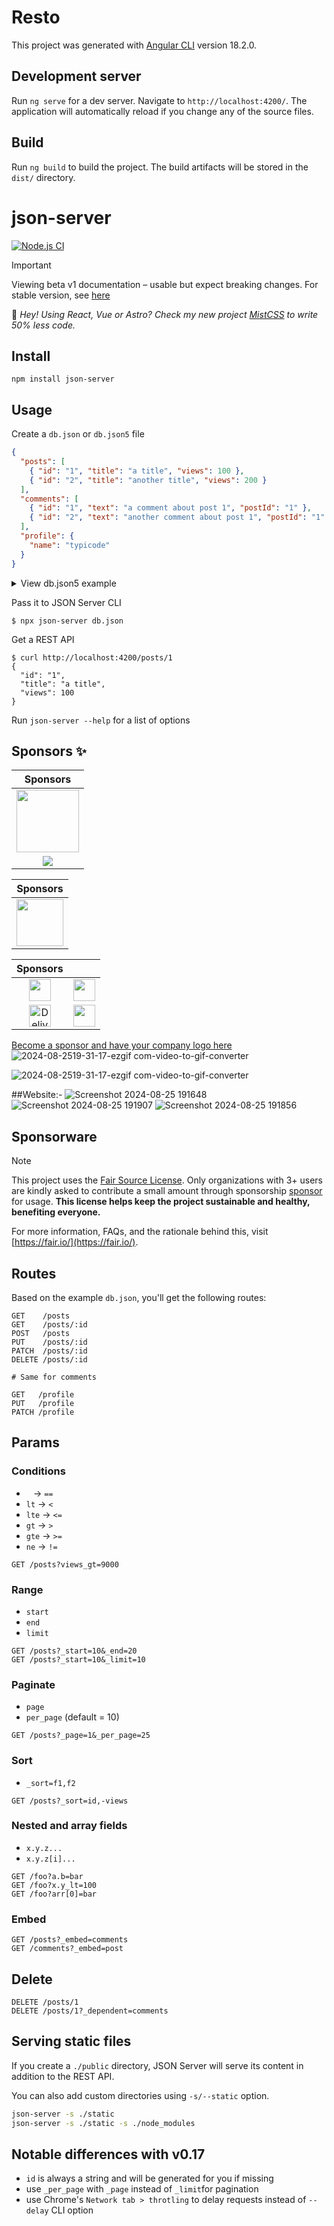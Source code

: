 
# Resto

This project was generated with [Angular CLI](https://github.com/angular/angular-cli) version 18.2.0.

## Development server

Run `ng serve` for a dev server. Navigate to `http://localhost:4200/`. The application will automatically reload if you change any of the source files.

## Build

Run `ng build` to build the project. The build artifacts will be stored in the `dist/` directory.

# json-server

[![Node.js CI](https://github.com/typicode/json-server/actions/workflows/node.js.yml/badge.svg)](https://github.com/typicode/json-server/actions/workflows/node.js.yml)

> [!IMPORTANT]
> Viewing beta v1 documentation – usable but expect breaking changes. For stable version, see [here]([https://github.com/manjeetdeveloper/)

👋 _Hey! Using React, Vue or Astro? Check my new project [MistCSS](https://github.com/manjeetdeveloper) to write 50% less code._

## Install

```shell
npm install json-server
```

## Usage

Create a `db.json` or `db.json5` file

```json
{
  "posts": [
    { "id": "1", "title": "a title", "views": 100 },
    { "id": "2", "title": "another title", "views": 200 }
  ],
  "comments": [
    { "id": "1", "text": "a comment about post 1", "postId": "1" },
    { "id": "2", "text": "another comment about post 1", "postId": "1" }
  ],
  "profile": {
    "name": "typicode"
  }
}
```

<details>

<summary>View db.json5 example</summary>

```json5
{
  posts: [
    { id: '1', title: 'a title', views: 100 },
    { id: '2', title: 'another title', views: 200 },
  ],
  comments: [
    { id: '1', text: 'a comment about post 1', postId: '1' },
    { id: '2', text: 'another comment about post 1', postId: '1' },
  ],
  profile: {
    name: 'typicode',
  },
}
```

You can read more about JSON5 format [here](https://github.com/json5/json5).

</details>

Pass it to JSON Server CLI

```shell
$ npx json-server db.json
```

Get a REST API

```shell
$ curl http://localhost:4200/posts/1
{
  "id": "1",
  "title": "a title",
  "views": 100
}
```

Run `json-server --help` for a list of options

## Sponsors ✨

| Sponsors |
| :---: |
| <a href="https://mockend.com/" target="_blank"><img src="https://jsonplaceholder.typicode.com/mockend.svg" height="100px"></a> |
| <a href="https://zuplo.link/json-server-gh"><img src="https://github.com/typicode/json-server/assets/5502029/928b7526-0fdf-46ae-80d9-27fa0ef5f430"></a> |

| Sponsors |
| :---: |
| <a href="https://konghq.com/products/kong-konnect?utm_medium=referral&utm_source=github&utm_campaign=platform&utm_content=json-server"><img src="https://github.com/typicode/json-server/assets/5502029/e8d8ecb2-3c45-4f60-92d0-a060b820fa7f" height="75px"></a> |

| Sponsors | |
| :---: | :---: |
| <a href="https://www.storyblok.com/" target="_blank"><img src="https://github.com/typicode/json-server/assets/5502029/c6b10674-4ada-4616-91b8-59d30046b45a" height="35px"></a> | <a href="https://betterstack.com/" target="_blank"><img src="https://github.com/typicode/json-server/assets/5502029/44679f8f-9671-470d-b77e-26d90b90cbdc" height="35px"></a> |
| <a href="https://route4me.com"><img src="https://github.com/user-attachments/assets/4eab0bac-119e-4b27-8183-8b136190b776" height="35px" alt="Delivery Routing Software and Route Optimization Software"></a> | <a href="https://www.speechanddebate.org"><img src="https://github.com/user-attachments/assets/cc7980e4-2147-4499-8de4-4d0c265d0c07" height="35px"></a> |


[Become a sponsor and have your company logo here](https://github.com/)
![2024-08-2519-31-17-ezgif com-video-to-gif-converter](https://github.com/user-attachments/assets/986baeb1-2a90-4ae5-9bdd-ab6854ad26c7)

![2024-08-2519-31-17-ezgif com-video-to-gif-converter](https://github.com/user-attachments/assets/f573e9e8-6711-43ac-bbb4-a6f25351cc68)

##Website:-
![Screenshot 2024-08-25 191648](https://github.com/user-attachments/assets/708700b4-4fb6-4d79-aa6a-48e6be51c72e)
![Screenshot 2024-08-25 191907](https://github.com/user-attachments/assets/c9613d57-18d6-41ee-ab63-fed053f81131)
![Screenshot 2024-08-25 191856](https://github.com/user-attachments/assets/2e140ad4-074f-46e1-8ae9-5fcecd8296eb)







## Sponsorware

> [!NOTE]
> This project uses the [Fair Source License](https://fair.io/). Only organizations with 3+ users are kindly asked to contribute a small amount through sponsorship [sponsor](https://github.com/sponsors/typicode) for usage. __This license helps keep the project sustainable and healthy, benefiting everyone.__
>
> For more information, FAQs, and the rationale behind this, visit [https://fair.io/](https://fair.io/).

## Routes

Based on the example `db.json`, you'll get the following routes:

```
GET    /posts
GET    /posts/:id
POST   /posts
PUT    /posts/:id
PATCH  /posts/:id
DELETE /posts/:id

# Same for comments
```

```
GET   /profile
PUT   /profile
PATCH /profile
```

## Params

### Conditions

- ` ` → `==`
- `lt` → `<`
- `lte` → `<=`
- `gt` → `>`
- `gte` → `>=`
- `ne` → `!=`

```
GET /posts?views_gt=9000
```

### Range

- `start`
- `end`
- `limit`

```
GET /posts?_start=10&_end=20
GET /posts?_start=10&_limit=10
```

### Paginate

- `page`
- `per_page` (default = 10)

```
GET /posts?_page=1&_per_page=25
```

### Sort

- `_sort=f1,f2`

```
GET /posts?_sort=id,-views
```

### Nested and array fields

- `x.y.z...`
- `x.y.z[i]...`

```
GET /foo?a.b=bar
GET /foo?x.y_lt=100
GET /foo?arr[0]=bar
```

### Embed

```
GET /posts?_embed=comments
GET /comments?_embed=post
```

## Delete

```
DELETE /posts/1
DELETE /posts/1?_dependent=comments
```

## Serving static files

If you create a `./public` directory, JSON Server will serve its content in addition to the REST API.

You can also add custom directories using `-s/--static` option.

```sh
json-server -s ./static
json-server -s ./static -s ./node_modules
```

## Notable differences with v0.17

- `id` is always a string and will be generated for you if missing
- use `_per_page` with `_page` instead of `_limit`for pagination
- use Chrome's `Network tab > throtling` to delay requests instead of `--delay` CLI option

